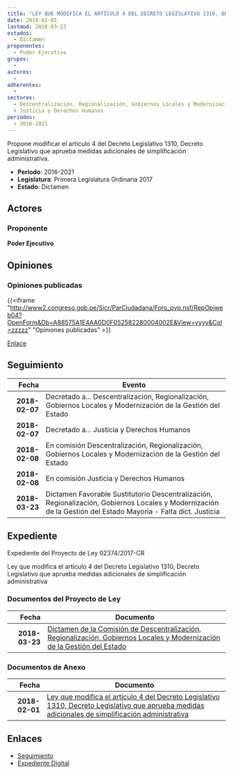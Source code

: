 ```yaml
---
title: "LEY QUE MODIFICA EL ARTÍCULO 4 DEL DECRETO LEGISLATIVO 1310, DECRETO LEGISLATIVO, QUE APRUEBA MEDIDAS ADICIONALES DE SIMPLIFICACIÓN ADMINISTRATIVA"
date: 2018-02-01
lastmod: 2018-03-23
estados: 
  - Dictamen
proponentes: 
  - Poder Ejecutivo
grupos: 
  - 
autores: 
  - 
adherentes: 
  - 
sectores: 
  - Descentralización, Regionalización, Gobiernos Locales y Modernización de la Gestión del Estado
  - Justicia y Derechos Humanos
periodos: 
  - 2016-2021
---
```


Propone modificar el artículo 4 del Decreto Legislativo 1310, Decreto Legislativo que aprueba medidas adicionales de simplificación administrativa.

- **Periodo**: 2016-2021
- **Legislatura**: Primera Legislatura Ordinaria 2017
- **Estado**: Dictamen

## Actores

### Proponente

**Poder Ejecutivo**


## Opiniones

### Opiniones publicadas

{{<iframe "http://www2.congreso.gob.pe/Sicr/ParCiudadana/Foro_pvp.nsf/RepOpiweb04?OpenForm&Db=A88575A1E4AA0D0F052582280004002E&View=yyyy&Col=zzzzz" "Opiniones publicadas" >}}

[Enlace](http://www2.congreso.gob.pe/Sicr/ParCiudadana/Foro_pvp.nsf/RepOpiweb04?OpenForm&Db=A88575A1E4AA0D0F052582280004002E&View=yyyy&Col=zzzzz)

## Seguimiento

| Fecha | Evento |
|------:|--------|
| **2018-02-07** | Decretado a... Descentralización, Regionalización, Gobiernos Locales y Modernización de la Gestión del Estado|
| **2018-02-07** | Decretado a... Justicia y Derechos Humanos|
| **2018-02-08** | En comisión Descentralización, Regionalización, Gobiernos Locales y Modernización de la Gestión del Estado|
| **2018-02-08** | En comisión Justicia y Derechos Humanos|
| **2018-03-23** | Dictamen Favorable Sustitutorio Descentralización, Regionalización, Gobiernos Locales y Modernización de la Gestión del Estado Mayoria - Falta dict. Justicia|


## Expediente

Expediente del Proyecto de Ley 02374/2017-CR

Ley que modifica el artículo 4 del Decreto Legislativo 1310, Decreto Legislativo que aprueba medidas adicionales de simplificación administrativa


### Documentos del Proyecto de Ley

| Fecha | Documento |
|------:|--------|
| **2018-03-23** | [Dictamen de la Comisión de Descentralización, Regionalización, Gobiernos Locales y Modernización de la Gestión del Estado](http://www.leyes.congreso.gob.pe/Documentos/2016_2021/Dictamenes/Proyectos_de_Ley/02374DC08MAY20180323.pdf) |

### Documentos de Anexo

| Fecha | Documento |
|------:|--------|
| **2018-02-01** | [Ley que modifica el artículo 4 del Decreto Legislativo 1310, Decreto Legislativo que aprueba medidas adicionales de simplificación administrativa](http://www.leyes.congreso.gob.pe/Documentos/2016_2021/Proyectos_de_Ley_y_de_Resoluciones_Legislativas/PL0237420180201.pdf) |

## Enlaces 

- [Seguimiento](http://www2.congreso.gob.pe/Sicr/TraDocEstProc/CLProLey2016.nsf/f7fff46988ca05b1052578e100829cc7/03c26ebf9e679bbf052582280058f6bf?OpenDocument)
- [Expediente Digital](http://www2.congreso.gob.pe/Sicr/TraDocEstProc/CLProLey2016.nsf/f7fff46988ca05b1052578e100829cc7/03c26ebf9e679bbf052582280058f6bf?OpenDocument&Click=05257FB7005EB655.eb71d0cf91d8294e05256cdf006b5706/$Body/0.1C6C)
